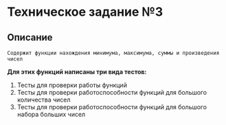 # Техническое задание №3

## Описание
```Содержит функции нахождения минимума, максимума, суммы и произведения чисел```

__Для этих функций написаны три вида тестов:__

1. Тесты для проверки работы функций
2. Тесты для проверки работоспособности функций для большого количества чисел
3. Тесты для проверки работоспособности функций для большого набора больших чисел